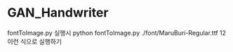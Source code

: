 # GAN_Handwriter

fontToImage.py 실행시 
python fontToImage.py ./font/MaruBuri-Regular.ttf 12
이런 식으로 실행하기
